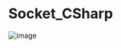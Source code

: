 # Socket_CSharp

![image](https://user-images.githubusercontent.com/91407433/229688192-e5e0c137-077d-4cbc-a36e-d137908d49d5.png)
